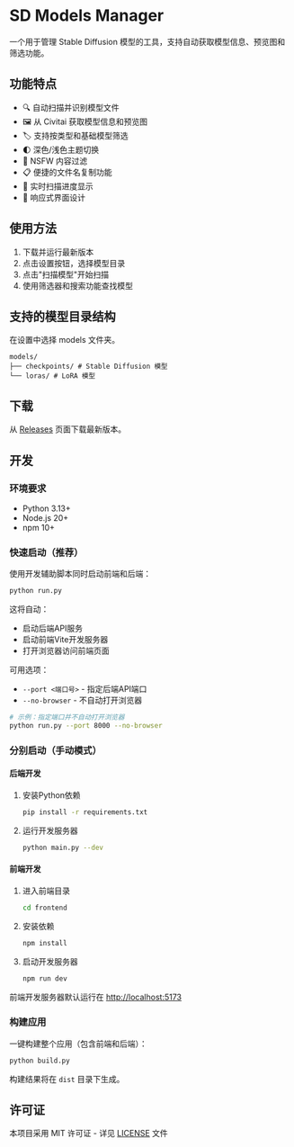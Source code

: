 # SD Models Manager

一个用于管理 Stable Diffusion 模型的工具，支持自动获取模型信息、预览图和筛选功能。

## 功能特点

- 🔍 自动扫描并识别模型文件
- 🖼️ 从 Civitai 获取模型信息和预览图
- 🏷️ 支持按类型和基础模型筛选
- 🌓 深色/浅色主题切换
- 👀 NSFW 内容过滤
- 📋 便捷的文件名复制功能
- 🔄 实时扫描进度显示
- 📱 响应式界面设计

## 使用方法

1. 下载并运行最新版本
2. 点击设置按钮，选择模型目录
3. 点击"扫描模型"开始扫描
4. 使用筛选器和搜索功能查找模型

## 支持的模型目录结构

在设置中选择 models 文件夹。

```text
models/
├── checkpoints/ # Stable Diffusion 模型
└── loras/ # LoRA 模型
```

## 下载

从 [Releases](https://github.com/c1921/SD-Models-Manager/releases/latest) 页面下载最新版本。

## 开发

### 环境要求

- Python 3.13+
- Node.js 20+
- npm 10+

### 快速启动（推荐）

使用开发辅助脚本同时启动前端和后端：

```bash
python run.py
```

这将自动：

- 启动后端API服务
- 启动前端Vite开发服务器
- 打开浏览器访问前端页面

可用选项：

- `--port <端口号>` - 指定后端API端口
- `--no-browser` - 不自动打开浏览器

```bash
# 示例：指定端口并不自动打开浏览器
python run.py --port 8000 --no-browser
```

### 分别启动（手动模式）

#### 后端开发

1. 安装Python依赖

   ```bash
   pip install -r requirements.txt
   ```

2. 运行开发服务器

   ```bash
   python main.py --dev
   ```

#### 前端开发

1. 进入前端目录

   ```bash
   cd frontend
   ```

2. 安装依赖

   ```bash
   npm install
   ```

3. 启动开发服务器

   ```bash
   npm run dev
   ```

前端开发服务器默认运行在 <http://localhost:5173>

### 构建应用

一键构建整个应用（包含前端和后端）：

```bash
python build.py
```

构建结果将在 `dist` 目录下生成。

## 许可证

本项目采用 MIT 许可证 - 详见 [LICENSE](LICENSE) 文件
